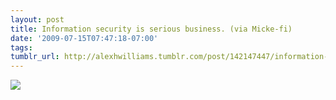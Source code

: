 ```yaml
---
layout: post
title: Information security is serious business. (via Micke-fi)
date: '2009-07-15T07:47:18-07:00'
tags: 
tumblr_url: http://alexhwilliams.tumblr.com/post/142147447/information-security-is-serious-business-via
---
```

<img src="http://24.media.tumblr.com/EXq6qISREpxpnpgnz56AgG2Vo1_500.jpg"/>
